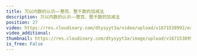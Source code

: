 ```yaml
---
title: 万以内数的认识——整百、整千数的加减法
description: 万以内数的认识——整百、整千数的加减法
position: 27
video: https://res.cloudinary.com/dtysyyt3a/video/upload/v1671538992/easymath/2年级下/07单元万以内数的认识/jg3mt1lz7zvwe5qpjjin.mp4
video_additional: 
thumbnail: https://res.cloudinary.com/dtysyyt3a/image/upload/v1671538994/easymath/2年级下/07单元万以内数的认识/qf46z5iraf7dczci0eap.png
is_free: False
---
```

